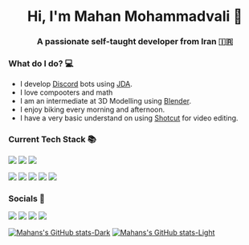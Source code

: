 <h1 align="center">Hi, I'm Mahan Mohammadvali 👋</h1>
<h3 align="center">A passionate self-taught developer from Iran 🇮🇷</h3>


### What do I do? 💻
- I develop [Discord](https://discord.com/) bots using [JDA](https://github.com/DV8FromTheWorld/JDA).
- I love compooters and math
- I am an intermediate at 3D Modelling using [Blender](https://blender.org/).
- I enjoy biking every morning and afternoon.
- I have a very basic understand on using [Shotcut](https://shotcut.org/) for video editing.

### Current Tech Stack 📚
![](https://img.shields.io/badge/Java-ED8B00?style=for-the-badge&logo=openjdk&logoColor=white)
![](https://img.shields.io/badge/C++-00599C?style=for-the-badge&logo=cplusplus&logoColor=white)
![](https://img.shields.io/badge/Python-3776AB?style=for-the-badge&logo=python&logoColor=white)


![](https://img.shields.io/badge/Amazon_AWS-232F3E?style=for-the-badge&logo=amazon&logoColor=white)
![](https://img.shields.io/badge/raylib-ffffff?style=for-the-badge&logo=raylib&logoColor=black)
![](https://img.shields.io/badge/ubuntu-E95420?style=for-the-badge&logo=ubuntu&logoColor=white)
![](https://img.shields.io/badge/archlinux-1793D1?style=for-the-badge&logo=archlinux&logoColor=white)
![](https://img.shields.io/badge/voidlinux-478061?style=for-the-badge&logo=voidlinux&logoColor=white)

### Socials 🍻
[![](https://img.shields.io/badge/Discord-7289DA?style=for-the-badge&logo=discord&logoColor=white)](https://discord.com/users/764834445722386432)
[![](https://img.shields.io/badge/GitHub-100000?style=for-the-badge&logo=github&logoColor=white)](https://github.com/Mahanvali)
[![](https://img.shields.io/badge/Twitter-000000?style=for-the-badge&logo=x&logoColor=white)](https://x.com/Mahanvali)
[![](https://img.shields.io/badge/YouTube-FF0000?style=for-the-badge&logo=youtube&logoColor=white)](https://www.youtube.com/@Mahanvalied)


[![Mahans's GitHub stats-Dark](https://github-readme-stats.vercel.app/api/top-langs/?username=Mahanvali&theme=dark#gh-dark-mode-only)](https://github.com/anuraghazra/github-readme-stats#gh-dark-mode-only)
[![Mahans's GitHub stats-Light](https://github-readme-stats.vercel.app/api/top-langs/?username=Mahanvali&theme=default#gh-light-mode-only)](https://github.com/anuraghazra/github-readme-stats#gh-light-mode-only)





